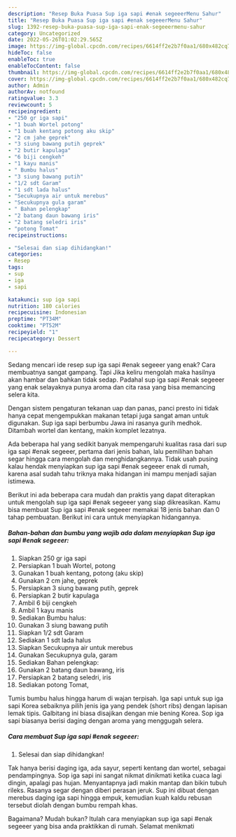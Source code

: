 ```yaml
---
description: "Resep Buka Puasa Sup iga sapi #enak segeeerMenu Sahur"
title: "Resep Buka Puasa Sup iga sapi #enak segeeerMenu Sahur"
slug: 1392-resep-buka-puasa-sup-iga-sapi-enak-segeeermenu-sahur
category: Uncategorized
date: 2022-05-26T01:02:29.565Z
image: https://img-global.cpcdn.com/recipes/6614ff2e2b7f0aa1/680x482cq70/sup-iga-sapi-enak-segeeer-foto-resep-utama.jpg
hideToc: false
enableToc: true
enableTocContent: false
thumbnail: https://img-global.cpcdn.com/recipes/6614ff2e2b7f0aa1/680x482cq70/sup-iga-sapi-enak-segeeer-foto-resep-utama.jpg
cover: https://img-global.cpcdn.com/recipes/6614ff2e2b7f0aa1/680x482cq70/sup-iga-sapi-enak-segeeer-foto-resep-utama.jpg
author: Admin
authorAv: notfound
ratingvalue: 3.3
reviewcount: 5
recipeingredient:
- "250 gr iga sapi"
- "1 buah Wortel potong"
- "1 buah kentang potong aku skip"
- "2 cm jahe geprek"
- "3 siung bawang putih geprek"
- "2 butir kapulaga"
- "6 biji cengkeh"
- "1 kayu manis"
- " Bumbu halus"
- "3 siung bawang putih"
- "1/2 sdt Garam"
- "1 sdt lada halus"
- "Secukupnya air untuk merebus"
- "Secukupnya gula garam"
- " Bahan pelengkap"
- "2 batang daun bawang iris"
- "2 batang seledri iris"
- "potong Tomat"
recipeinstructions:

- "Selesai dan siap dihidangkan!"
categories:
- Resep
tags:
- sup
- iga
- sapi

katakunci: sup iga sapi 
nutrition: 180 calories
recipecuisine: Indonesian
preptime: "PT34M"
cooktime: "PT52M"
recipeyield: "1"
recipecategory: Dessert

---
```



Sedang mencari ide resep sup iga sapi #enak segeeer yang enak? Cara membuatnya sangat gampang. Tapi Jika keliru mengolah maka hasilnya akan hambar dan bahkan tidak sedap. Padahal sup iga sapi #enak segeeer yang enak selayaknya punya aroma dan cita rasa yang bisa memancing selera kita.


Dengan sistem pengaturan tekanan uap dan panas, panci presto ini tidak hanya cepat mengempukkan makanan tetapi juga sangat aman untuk digunakan. Sup iga sapi berbumbu Jawa ini rasanya gurih medhok. Ditambah wortel dan kentang, makin komplet lezatnya.

Ada beberapa hal yang sedikit banyak mempengaruhi kualitas rasa dari sup iga sapi #enak segeeer, pertama dari jenis bahan, lalu pemilihan bahan segar hingga cara mengolah dan menghidangkannya. Tidak usah pusing kalau hendak menyiapkan sup iga sapi #enak segeeer enak di rumah, karena asal sudah tahu triknya maka hidangan ini mampu menjadi sajian istimewa.


Berikut ini ada beberapa cara mudah dan praktis yang dapat diterapkan untuk mengolah sup iga sapi #enak segeeer yang siap dikreasikan. Kamu bisa membuat Sup iga sapi #enak segeeer memakai 18 jenis bahan dan 0 tahap pembuatan. Berikut ini cara untuk menyiapkan hidangannya.

<!--inarticleads1-->

##### Bahan-bahan dan bumbu yang wajib ada dalam menyiapkan Sup iga sapi #enak segeeer:

1. Siapkan 250 gr iga sapi
1. Persiapkan 1 buah Wortel, potong
1. Gunakan 1 buah kentang, potong (aku skip)
1. Gunakan 2 cm jahe, geprek
1. Persiapkan 3 siung bawang putih, geprek
1. Persiapkan 2 butir kapulaga
1. Ambil 6 biji cengkeh
1. Ambil 1 kayu manis
1. Sediakan  Bumbu halus:
1. Gunakan 3 siung bawang putih
1. Siapkan 1/2 sdt Garam
1. Sediakan 1 sdt lada halus
1. Siapkan Secukupnya air untuk merebus
1. Gunakan Secukupnya gula, garam
1. Sediakan  Bahan pelengkap:
1. Gunakan 2 batang daun bawang, iris
1. Persiapkan 2 batang seledri, iris
1. Sediakan potong Tomat,


Tumis bumbu halus hingga harum di wajan terpisah. Iga sapi untuk sup iga sapi Korea sebaiknya pilih jenis iga yang pendek (short ribs) dengan lapisan lemak tipis. Galbitang ini biasa disajikan dengan mie bening Korea. Sop iga sapi biasanya berisi daging dengan aroma yang menggugah selera. 

<!--inarticleads2-->

##### Cara membuat Sup iga sapi #enak segeeer:


1. Selesai dan siap dihidangkan!

Tak hanya berisi daging iga, ada sayur, seperti kentang dan wortel, sebagai pendampingnya. Sop iga sapi ini sangat nikmat dinikmati ketika cuaca lagi dingin, apalagi pas hujan. Menyantapnya jadi makin mantap dan bikin tubuh rileks. Rasanya segar dengan diberi perasan jeruk. Sup ini dibuat dengan merebus daging iga sapi hingga empuk, kemudian kuah kaldu rebusan tersebut diolah dengan bumbu rempah khas. 

Bagaimana? Mudah bukan? Itulah cara menyiapkan sup iga sapi #enak segeeer yang bisa anda praktikkan di rumah. Selamat menikmati
